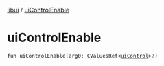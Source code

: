 [libui](README.md) / [uiControlEnable](ui-control-enable.md)

# uiControlEnable

`fun uiControlEnable(arg0: CValuesRef<`[`uiControl`](ui-control/README.md)`>?)`